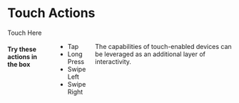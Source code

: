 # Touch Actions

<div class="row playground">
  <div class="large-12 columns radius unselectable" id="in">Touch Here</div>
  <div class="large-6 small-12 small-centered columns">
    <h4>Try these actions in the box</h4>
    <ul>
      <li>Tap</li>
      <li>Long Press</li>
      <li>Swipe Left</li>
      <li>Swipe Right</li>
    </ul>
    <p>The capabilities of touch-enabled devices can be leveraged as an additional layer of interactivity.</p>
  </div>
</div>
